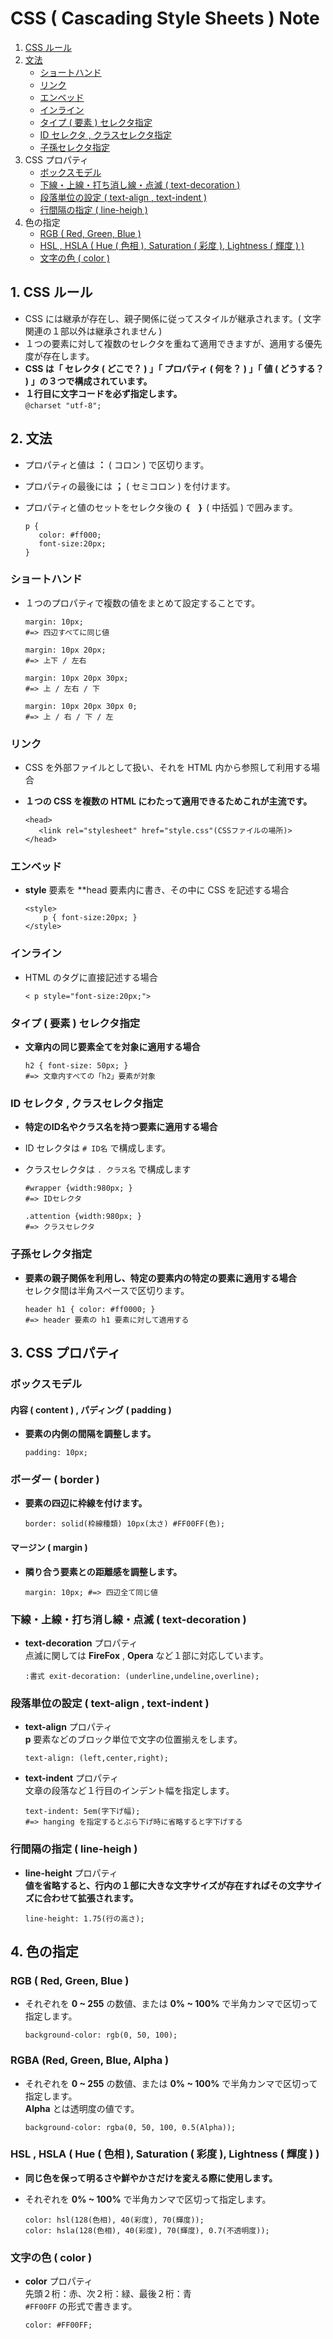 # CSS ( Cascading Style Sheets ) Note
1. [CSS ルール](#anchor1)
2. [文法](#anchor2)
   - [ショートハンド](#anchor2a)
   - [リンク](#anchor2b)
   - [エンベッド](#anchor2c)
   - [インライン](#anchor2d)
   - [タイプ ( 要素 ) セレクタ指定](#anchor2e)
   - [ID セレクタ , クラスセレクタ指定](#anchor2f)
   - [子孫セレクタ指定](#anchor2g)
3. CSS プロパティ
   - [ボックスモデル](#anchor3a)
   - [下線・上線・打ち消し線・点滅 ( text-decoration )](#anchor3b)
   - [段落単位の設定 ( text-align , text-indent )](#anchor3c)
   - [行間隔の指定 ( line-heigh )](#anchor3d)
4. 色の指定
   - [RGB ( Red, Green, Blue )](#anchor4a)
   - [HSL , HSLA ( Hue ( 色相 ), Saturation ( 彩度 ), Lightness ( 輝度 ) )](#anchor4b)
   - [文字の色 ( color )](#anchor4c)

<a id="anchor1"></a>

## 1. CSS ルール
 - CSS には継承が存在し、親子関係に従ってスタイルが継承されます。( 文字関連の１部以外は継承されません )
 - １つの要素に対して複数のセレクタを重ねて適用できますが、適用する優先度が存在します。
 - **CSS は「 セレクタ ( どこで？ ) 」「 プロパティ ( 何を？ ) 」「 値 ( どうする？ ) 」の３つで構成されています。**
 - **１行目に文字コードを必ず指定します。**<br>` @charset "utf-8"; `

<a id="anchor2"></a>

## 2. 文法
 - プロパティと値は **：** ( コロン ) で区切ります。
 - プロパティの最後には **；** ( セミコロン ) を付けます。
 - プロパティと値のセットをセレクタ後の **｛　｝** ( 中括弧 ) で囲みます。

    ```:書式
    p {
       color: #ff000;
       font-size:20px;
    }
    ```

<a id="anchor2a"></a>

### ショートハンド
 - １つのプロパティで複数の値をまとめて設定することです。

    ```:書式
    margin: 10px;
    #=> 四辺すべてに同じ値

    margin: 10px 20px;
    #=> 上下 / 左右

    margin: 10px 20px 30px;
    #=> 上 / 左右 / 下

    margin: 10px 20px 30px 0;
    #=> 上 / 右 / 下 / 左
    ```

<a id="anchor2b"></a>

### リンク
 - CSS を外部ファイルとして扱い、それを HTML 内から参照して利用する場合
 - **１つの CSS を複数の HTML にわたって適用できるためこれが主流です。**

    ```:書式
    <head>
       <link rel="stylesheet" href="style.css"(CSSファイルの場所)>
    </head>
    ```

<a id="anchor2c"></a>

### エンベッド
 - **style** 要素を **head 要素内に書き、その中に CSS を記述する場合

    ```:書式
    <style>
        p { font-size:20px; }
    </style>
    ```

<a id="anchor2d"></a>

### インライン
 - HTML のタグに直接記述する場合

    ```:書式
    < p style="font-size:20px;">
    ```

<a id="anchor2e"></a>

### タイプ ( 要素 ) セレクタ指定
 - **文章内の同じ要素全てを対象に適用する場合**

    ```:書式
    h2 { font-size: 50px; }
    #=> 文章内すべての「h2」要素が対象
    ```

<a id="anchor2f"></a>

### ID セレクタ , クラスセレクタ指定
 - **特定のID名やクラス名を持つ要素に適用する場合**
 - ID セレクタは ` # ID名 ` で構成します。
 - クラスセレクタは ` . クラス名 ` で構成します

    ```:書式
    #wrapper {width:980px; }
    #=> IDセレクタ

    .attention {width:980px; }
    #=> クラスセレクタ
    ```

<a id="anchor2g"></a>

### 子孫セレクタ指定
 - **要素の親子関係を利用し、特定の要素内の特定の要素に適用する場合**<br>セレクタ間は半角スペースで区切ります。

    ```:書式
    header h1 { color: #ff0000; }
    #=> header 要素の h1 要素に対して適用する
    ```

## 3. CSS プロパティ

<a id="anchor3a"></a>

### ボックスモデル

#### 内容 ( content ) , パディング ( padding )
 - **要素の内側の間隔を調整します。**

    ```:書式
    padding: 10px;
    ```

<a id="anchor3b"></a>

### ボーダー ( border )
 - **要素の四辺に枠線を付けます。**

    ```:書式
    border: solid(枠線種類) 10px(太さ) #FF00FF(色);
    ```

#### マージン ( margin )
 - **隣り合う要素との距離感を調整します。**

    ```:書式
    margin: 10px; #=> 四辺全て同じ値
    ```

<a id="anchor3c"></a>

### 下線・上線・打ち消し線・点滅 ( text-decoration )
 - **text-decoration** プロパティ<br>点滅に関しては **FireFox** , **Opera** など１部に対応しています。

    ``:書式
    exit-decoration: (underline,undeline,overline);
    ``

<a id="anchor3d"></a>

### 段落単位の設定 ( text-align , text-indent )
 - **text-align** プロパティ<br>**p** 要素などのブロック単位で文字の位置揃えをします。

    ```:書式
    text-align: (left,center,right);
    ```
 - **text-indent** プロパティ<br>文章の段落など１行目のインデント幅を指定します。

    ```:書式
    text-indent: 5em(字下げ幅);
    #=> hanging を指定するとぶら下げ時に省略すると字下げする
    ```

<a id="anchor3e"></a>

### 行間隔の指定 ( line-heigh )
 - **line-height** プロパティ<br>**値を省略すると、行内の１部に大きな文字サイズが存在すればその文字サイズに合わせて拡張されます。**

    ```:書式
    line-height: 1.75(行の高さ);
    ```

## 4. 色の指定

<a id="anchor4a"></a>

### RGB ( Red, Green, Blue )
 - それぞれを **0 ~ 255** の数値、または **0% ~ 100%** で半角カンマで区切って指定します。

    ```:書式
    background-color: rgb(0, 50, 100);
    ```

<a id="anchor4b"></a>

### RGBA  (Red, Green, Blue, Alpha )
 - それぞれを **0 ~ 255** の数値、または **0% ~ 100%** で半角カンマで区切って指定します。<br>**Alpha** とは透明度の値です。

    ```:書式
    background-color: rgba(0, 50, 100, 0.5(Alpha));
    ```

<a id="anchor4c"></a>

### HSL , HSLA ( Hue ( 色相 ), Saturation ( 彩度 ), Lightness ( 輝度 ) )
 - **同じ色を保って明るさや鮮やかさだけを変える際に使用します。**
 - それぞれを **0% ~ 100%** で半角カンマで区切って指定します。

    ```:書式
    color: hsl(128(色相), 40(彩度), 70(輝度));
    color: hsla(128(色相), 40(彩度), 70(輝度), 0.7(不透明度));
    ```

<a id="anchor4d"></a>

### 文字の色 ( color )
 - **color** プロパティ<br>先頭２桁：赤、次２桁：緑、最後２桁：青<br>` #FF00FF ` の形式で書きます。

    ```:書式
    color: #FF00FF;
    ```
